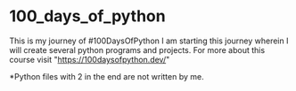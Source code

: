 # 100_days_of_python
This is my journey of #100DaysOfPython
I am starting this journey wherein I will create several python programs and projects. 
For more about this course visit "https://100daysofpython.dev/"

*Python files with 2 in the end are not written by me.
